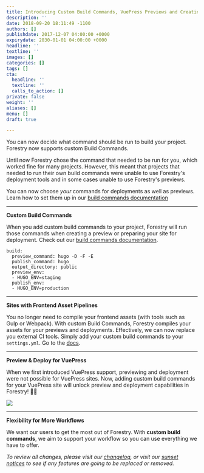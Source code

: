 ```yaml
---
title: Introducing Custom Build Commands, VuePress Previews and Creating Directories
description: ''
date: 2018-09-20 18:11:49 -1100
authors: []
publishdate: 2017-12-07 04:00:00 +0000
expirydate: 2030-01-01 04:00:00 +0000
headline: ''
textline: ''
images: []
categories: []
tags: []
cta:
  headline: ''
  textline: ''
  calls_to_action: []
private: false
weight: ''
aliases: []
menu: []
draft: true

---
```

You can now decide what command should be run to build your project. Forestry now supports custom Build Commands.

Until now Forestry chose the command that needed to be run for you, which worked fine for many projects. However, this meant that projects that needed to run their own build commands were unable to use Forestry's deployment tools and in some cases unable to use Forestry's previews. 

You can now choose _your_ commands for deployments as well as previews. Learn how to set them up in our [build commands documentation](/docs/settings/build-commands/)

***

**Custom Build Commands**

When you add custom build commands to your project, Forestry will run those commands when creating a preview or preparing your site for deployment. Check out our [build commands documentation](/docs/settings/build-commands/).

    build:
      preview_command: hugo -D -F -E
      publish_command: hugo
      output_directory: public
      preview_env:
      - HUGO_ENV=staging
      publish_env: 
      - HUGO_ENV=production

***

**Sites with Frontend Asset Pipelines**

You no longer need to compile your frontend assets (with tools such as Gulp or Webpack). With custom Build Commands, Forestry compiles your assets for your previews and deployments. Effectively, we can now replace you external CI tools. Simply add your custom build commands to your `settings.yml`. Go to the [docs](/docs/settings/build-commands/).

***

**Preview & Deploy for VuePress**

When we first introduced VuePress support, previewing and deployment were not possible for VuePress sites. Now, adding custom build commands for your VuePress site will unlock preview and deployment capabilities in Forestry! 🌲🎉

![](/uploads/2018/09/vuepress-add-preview.gif)

***

**Flexibility for More Workflows**

We want our users to get the most out of Forestry. With **custom build commands**, we aim to support your workflow so you can use everything we have to offer.

_To review all changes, please visit our_ [_changelog_](/docs/changelog/)_, or visit our_ [_sunset notices_](/docs/sunset/) _to see if any features are going to be replaced or removed._
